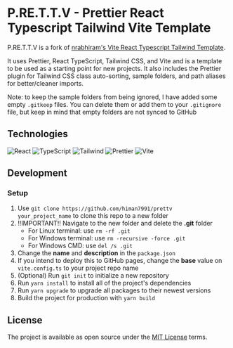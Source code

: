 # P.RE.T.T.V - Prettier React Typescript Tailwind Vite Template

P.RE.T.T.V is a fork of [nrabhiram's Vite React Typescript Tailwind Template](https://github.com/nrabhiram/vite-react-ts-tailwind-template).

It uses Prettier, React TypeScript, Tailwind CSS, and Vite and is a template to be used as a starting point for new projects. It also includes the Prettier plugin for Tailwind CSS class auto-sorting, sample folders, and path aliases for better/cleaner imports.

Note: to keep the sample folders from being ignored, I have added some empty `.gitkeep` files. You can delete them or add them to your `.gitignore` file, but keep in mind that empty folders are not synced to GitHub

## Technologies

![React](https://img.shields.io/badge/frontend-react-61DBFB?style=flat&logo=react)
![TypeScript](https://img.shields.io/badge/frontend-ts-blue?style=flat&logo=typescript)
![Tailwind](https://img.shields.io/badge/frontend-tailwind-00C4C4?style=flat&logo=tailwindcss)
![Prettier](https://img.shields.io/badge/formatter-prettier-F8BC45?style=flat&logo=prettier)
![Vite](https://img.shields.io/badge/build-vite-A855F7?style=flat&logo=vite)

## Development

### Setup

1. Use `git clone https://github.com/himan7991/prettv your_project_name` to clone this repo to a new folder
2. ‼️IMPORTANT‼️ Navigate to the new folder and delete the **.git** folder
    - For Linux terminal: use `rm -rf .git`
    - For Windows terminal: use `rm -recursive -force .git`
    - For Windows CMD: use `del /s .git`
4. Change the **name** and **description** in the `package.json`
5. If you intend to deploy this to GitHub pages, change the **base** value on `vite.config.ts` to your project repo name
6. (Optional) Run `git init` to initialize a new repository  
7. Run `yarn install` to install all of the project's dependencies
8. Run `yarn upgrade` to upgrade all packages to their newest versions
9. Build the project for production with `yarn build`

## License

The project is available as open source under the [MIT License](LICENSE) terms.
